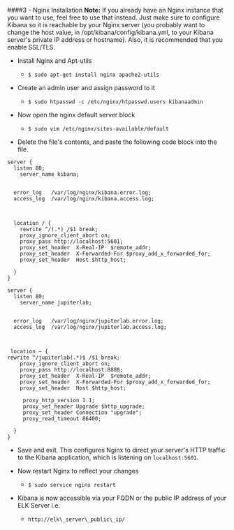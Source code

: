 
####3 - Nginx Installation
**Note:** If you already have an Nginx instance that you want to use, feel free to use that instead. Just make sure to configure Kibana so it is reachable by your Nginx server (you probably want to change the host value, in /opt/kibana/config/kibana.yml, to your Kibana server's private IP address or hostname). Also, it is recommended that you enable SSL/TLS.

  - Install Nginx and Apt-utils
    - `$ sudo apt-get install nginx apache2-utils`

  - Create an admin user and assign password to it
    - `$ sudo htpasswd -c /etc/nginx/htpasswd.users kibanaadmin`

  - Now open the nginx default server block
    - `$ sudo vim /etc/nginx/sites-available/default`

  - Delete the file's contents, and paste the following code block into the file.
```
server {
  listen 80;
    server_name kibana;


  error_log   /var/log/nginx/kibana.error.log;
  access_log  /var/log/nginx/kibana.access.log;



  location / {
    rewrite ^/(.*) /$1 break;
    proxy_ignore_client_abort on;
    proxy_pass http://localhost:5601;
    proxy_set_header  X-Real-IP  $remote_addr;
    proxy_set_header  X-Forwarded-For $proxy_add_x_forwarded_for;
    proxy_set_header  Host $http_host;

  }
}
```


```
server {
  listen 80;
    server_name jupiterlab;


  error_log   /var/log/nginx/jupiterlab.error.log;
  access_log  /var/log/nginx/jupiterlab.access.log;



 location ~ {
rewrite ^/jupiterlab(.*)$ /$1 break;
    proxy_ignore_client_abort on;
    proxy_pass http://localhost:8888;
    proxy_set_header  X-Real-IP  $remote_addr;
    proxy_set_header  X-Forwarded-For $proxy_add_x_forwarded_for;
    proxy_set_header  Host $http_host;

     proxy_http_version 1.1;
     proxy_set_header Upgrade $http_upgrade;
     proxy_set_header Connection "upgrade";
     proxy_read_timeout 86400;

  }
}

```


 - Save and exit. This configures Nginx to direct your server's HTTP traffic to the Kibana application, which is listening on `localhost:5601`.

  - Now restart Nginx to reflect your changes
    - `$ sudo service nginx restart`

  - Kibana is now accessible via your FQDN or the public IP address of your ELK Server i.e.
    - `http://elk\_server\_public\_ip/`
